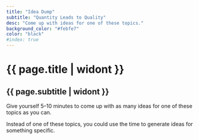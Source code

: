 ```yaml
---
title: "Idea Dump"
subtitle: "Quantity Leads to Quality"
desc: "Come up with ideas for one of these topics."
background_color: "#febfe7"
color: "black"
#index: true
---
```

# {{ page.title | widont }}
## {{ page.subtitle | widont }} 

Give yourself 5–10 minutes to come up with as many ideas for one of these topics as you can.

<ul class="_random random masonry" data-child="li" data-amount="7" data-template="[[ mix ]]" data-source="adjectives, food-singular"></ul>

Instead of one of these topics, you could use the time to generate ideas for something specific.